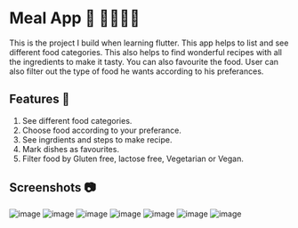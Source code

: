 # Meal App 📱 🍝👨🏿‍🍳

This is the project I build when learning flutter. This app helps to list and see different food categories. 
This also helps to find wonderful recipes with all the ingredients to make it tasty. 
You can also favourite the food. User can also filter out the type of food he wants according to his preferances.

## Features 👀
1. See different food categories.
2. Choose food according to your preferance.
3. See ingrdients and steps to make recipe.
4. Mark dishes as favourites.
5. Filter food by Gluten free, lactose free, Vegetarian or Vegan.

## Screenshots 📷
![image](https://user-images.githubusercontent.com/74453775/211142224-478187b3-e273-4e68-9e9c-56420f8e3840.png)
![image](https://user-images.githubusercontent.com/74453775/211142232-bbd997d5-999e-4639-8b3e-a31dca08ad7b.png)
![image](https://user-images.githubusercontent.com/74453775/211142248-db77d86a-0649-4835-bc45-50417d3976de.png)
![image](https://user-images.githubusercontent.com/74453775/211142274-fa813262-3d6f-471e-81c8-6f1405670e69.png)
![image](https://user-images.githubusercontent.com/74453775/211142280-277a9219-9ebf-4a09-9d82-b79013a16cf7.png)
![image](https://user-images.githubusercontent.com/74453775/211142304-9fe7a249-5532-41fd-a4fa-5918be892f12.png)
![image](https://user-images.githubusercontent.com/74453775/211142312-08f296eb-7000-4b0c-91c5-70455ac6b669.png)
